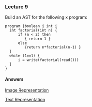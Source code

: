 ### Lecture 9 

Build an AST for the following x program:

```
program {boolean j int i
  int factorial(int n) {
      if (n < 2) then 
         { return 1 }
      else 
         {return n*factorial(n-1) }
  }
  while (1==1) {
      i = write(factorial(read()))
  }
}
```

#### Answers

[Image Representation](answer.png)

[Text Representation](answer.md)
